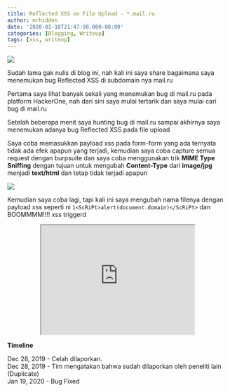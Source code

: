```yaml
---
title: Reflected XSS on File Upload - *.mail.ru
author: mrhidden
date: '2020-01-18T21:47:00.000-08:00'
categories: [Blogging, Writeup]
tags: [xss, writeup]
---
```


![](https://1.bp.blogspot.com/-usTIL0X-IFM/Xgh6MCr1S0I/AAAAAAAAAt8/Bao2P1HIIBA3IGMupGn3dvk2oDRkuPItQCLcBGAsYHQ/s1600/help.mail.ru.png)

  
Sudah lama gak nulis di blog ini, nah kali ini saya share bagaimana saya menemukan bug Reflected XSS di subdomain nya mail.ru  
  
Pertama saya lihat banyak sekali yang menemukan bug di mail.ru pada platform HackerOne, nah dari sini saya mulai tertarik dan saya mulai cari bug di mail.ru  
  
Setelah beberapa menit saya hunting bug di mail.ru sampai akhirnya saya menemukan adanya bug Reflected XSS pada file upload  
  
Saya coba memasukkan payload xss pada form-form yang ada ternyata tidak ada efek apapun yang terjadi, kemudian saya coba capture semua request dengan burpsuite dan saya coba menggunakan trik **MIME Type Sniffing** dengan tujuan untuk mengubah **Content-Type** dari **image/jpg** menjadi **text/html** dan tetap tidak terjadi apapun  
  

![](https://media.giphy.com/media/DfSXiR60W9MVq/giphy.gif)

  
Kemudian saya coba lagi, tapi kali ini saya mengubah nama filenya dengan payload xss seperti ni `1<ScRiPt>alert(document.domain)</ScRiPt>` dan BOOMMMM!!!! xss triggerd  

  <center>
  <iframe src="https://www.blogger.com/video.g?token=AD6v5dzu1ImrjC1Ro_RwUlncOJNXJANpt4Kk0Pgm-ZPwmNfSdmZxFMiMsDD6PdY2eJucyQpwZY_ODZNtI6hqXX0b17YKkMZ5LdRjebJV6BqBnA1U2MtZcU4SQO6Pu3UW0YnvNeCZuV2Q" width="350" height="250" mozallowfullscreen="mozallowfullscreen"></iframe>
  </center>

**Timeline**  
  
Dec 28, 2019 - Celah dilaporkan.  
Dec 28, 2019 - Tim mengatakan bahwa sudah dilaporkan oleh peneliti lain (Duplicate)  
Jan 19, 2020 - Bug Fixed